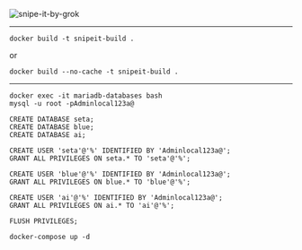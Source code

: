 ![snipe-it-by-grok](https://github.com/snipe/snipe-it/assets/197404/b515673b-c7c8-4d9a-80f5-9fa58829a602)

--------------
```
docker build -t snipeit-build .
```
or
```
docker build --no-cache -t snipeit-build .
```
--------------


```
docker exec -it mariadb-databases bash
mysql -u root -pAdminlocal123a@
```

```
CREATE DATABASE seta;
CREATE DATABASE blue;
CREATE DATABASE ai;

CREATE USER 'seta'@'%' IDENTIFIED BY 'Adminlocal123a@';
GRANT ALL PRIVILEGES ON seta.* TO 'seta'@'%';

CREATE USER 'blue'@'%' IDENTIFIED BY 'Adminlocal123a@';
GRANT ALL PRIVILEGES ON blue.* TO 'blue'@'%';

CREATE USER 'ai'@'%' IDENTIFIED BY 'Adminlocal123a@';
GRANT ALL PRIVILEGES ON ai.* TO 'ai'@'%';

FLUSH PRIVILEGES;
```

```
docker-compose up -d
```




